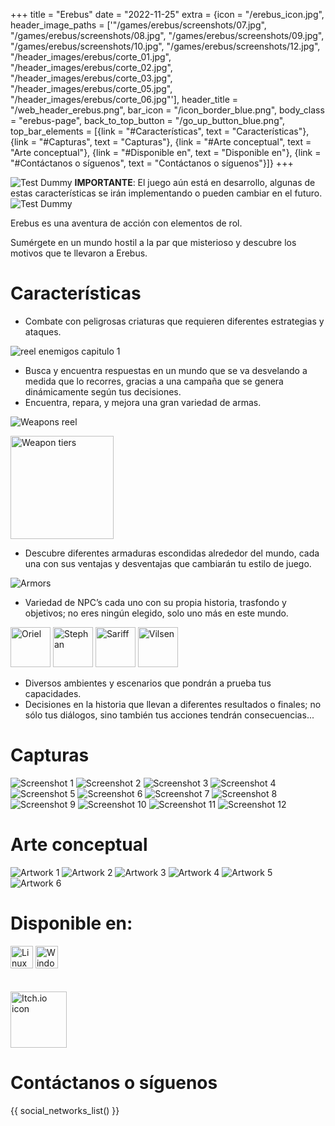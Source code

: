 +++
title = "Erebus"
date = "2022-11-25"
extra = {icon = "/erebus_icon.jpg", header_image_paths = ['"/games/erebus/screenshots/07.jpg", "/games/erebus/screenshots/08.jpg", "/games/erebus/screenshots/09.jpg", "/games/erebus/screenshots/10.jpg", "/games/erebus/screenshots/12.jpg", "/header_images/erebus/corte_01.jpg", "/header_images/erebus/corte_02.jpg", "/header_images/erebus/corte_03.jpg", "/header_images/erebus/corte_05.jpg", "/header_images/erebus/corte_06.jpg"'], header_title = "/web_header_erebus.png", bar_icon = "/icon_border_blue.png", body_class = "erebus-page", back_to_top_button = "/go_up_button_blue.png", top_bar_elements = [{link = "#Características", text = "Características"}, {link = "#Capturas", text = "Capturas"}, {link = "#Arte conceptual", text = "Arte conceptual"}, {link = "#Disponible en", text = "Disponible en"}, {link = "#Contáctanos o síguenos", text = "Contáctanos o síguenos"}]}
+++

![Test Dummy](test_dummy.png)
**IMPORTANTE**: El juego aún está en desarrollo, algunas de estas características se irán implementando o pueden cambiar en el futuro.
![Test Dummy](test_dummy.png)

Erebus es una aventura de acción con elementos de rol.

Sumérgete en un mundo hostil a la par que misterioso y descubre los motivos que te llevaron a Erebus.


# Características

- Combate con peligrosas criaturas que requieren diferentes estrategias y ataques.

![reel enemigos capitulo 1](chapter_1_enemies_reel.png)

- Busca y encuentra respuestas en un mundo que se va desvelando a medida que lo recorres, gracias a una campaña que se genera dinámicamente según tus decisiones.
- Encuentra, repara, y mejora una gran variedad de armas.

![Weapons reel](weapons_reel.png)

<img alt="Weapon tiers" src="weapon_tiers.png" height="165px">

- Descubre diferentes armaduras escondidas alrededor del mundo, cada una con sus ventajas y desventajas que cambiarán tu estilo de juego.

![Armors](armors.gif)

- Variedad de NPC’s cada uno con su propia historia, trasfondo y objetivos; no eres ningún elegido, solo uno más en este mundo.

<img alt="Oriel" src="/icons/erebus_npcs/oriel.png" width="64px" class="pixelated">
<img alt="Stephan" src="/icons/erebus_npcs/stephan.png" width="64px" class="pixelated">
<img alt="Sariff" src="/icons/erebus_npcs/sariff.png" width="64px" class="pixelated">
<img alt="Vilsen" src="/icons/erebus_npcs/vilsen.png" width="64px" class="pixelated">

- Diversos ambientes y escenarios que pondrán a prueba tus capacidades.
- Decisiones en la historia que llevan a diferentes resultados o finales; no sólo tus diálogos, sino también tus acciones tendrán consecuencias...

# Capturas

<div class="image-grid">
    <img src="screenshots/01.jpg" alt="Screenshot 1">
    <img src="screenshots/02.jpg" alt="Screenshot 2">
    <img src="screenshots/03.jpg" alt="Screenshot 3">
    <img src="screenshots/04.jpg" alt="Screenshot 4">
    <img src="screenshots/05.jpg" alt="Screenshot 5">
    <img src="screenshots/06.jpg" alt="Screenshot 6">
    <img src="screenshots/07.jpg" alt="Screenshot 7">
    <img src="screenshots/08.jpg" alt="Screenshot 8">
    <img src="screenshots/09.jpg" alt="Screenshot 9">
    <img src="screenshots/10.jpg" alt="Screenshot 10">
    <img src="screenshots/11.jpg" alt="Screenshot 11">
    <img src="screenshots/12.jpg" alt="Screenshot 12">
</div>


# Arte conceptual

<div class="image-grid">
    <img src="artwork/bosquejo_terr_1.jpg" alt="Artwork 1">
    <img src="artwork/campfire.jpg" alt="Artwork 2">
    <img src="artwork/scout.png" alt="Artwork 3">
    <img src="artwork/volcan.jpg" alt="Artwork 4">
    <img src="artwork/zombie.jpg" alt="Artwork 5">
    <img src="artwork/zombie_elite.jpg" alt="Artwork 6">
</div>


# Disponible en:

<div class="horizontal-container wrap" style="gap: 16px;">
    <img src="/icons/linux.svg" alt="Linux icon" width="36px">
    <img src="/icons/windows.svg" alt="Windows icon" width="36px">
</div>
<br>
<br>

<div class="horizontal-container wrap" style="gap: 70px;">
    <a href="https://wekufu-studios.itch.io/erebus" rel="me" target="_blank"><img src="/icons/itchio.svg" alt="Itch.io icon" width="90px"></a>
</div>


# Contáctanos o síguenos

{{ social_networks_list() }}